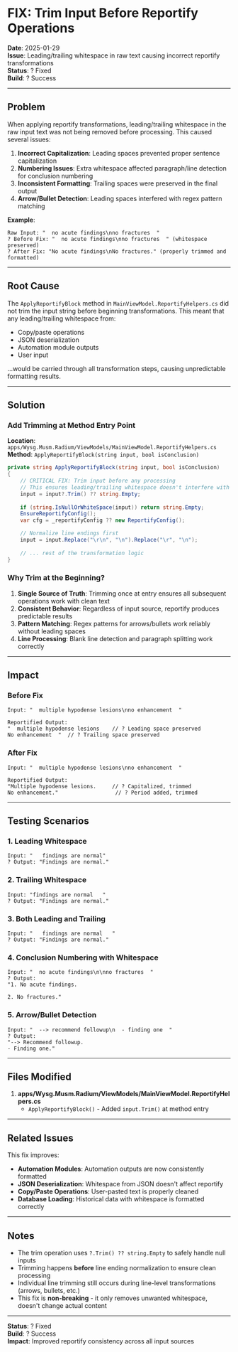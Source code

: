 # FIX: Trim Input Before Reportify Operations

**Date**: 2025-01-29  
**Issue**: Leading/trailing whitespace in raw text causing incorrect reportify transformations  
**Status**: ? Fixed  
**Build**: ? Success

---

## Problem

When applying reportify transformations, leading/trailing whitespace in the raw input text was not being removed before processing. This caused several issues:

1. **Incorrect Capitalization**: Leading spaces prevented proper sentence capitalization
2. **Numbering Issues**: Extra whitespace affected paragraph/line detection for conclusion numbering
3. **Inconsistent Formatting**: Trailing spaces were preserved in the final output
4. **Arrow/Bullet Detection**: Leading spaces interfered with regex pattern matching

**Example**:
```
Raw Input: "  no acute findings\nno fractures  "
? Before Fix: "  no acute findings\nno fractures  " (whitespace preserved)
? After Fix: "No acute findings\nNo fractures." (properly trimmed and formatted)
```

---

## Root Cause

The `ApplyReportifyBlock` method in `MainViewModel.ReportifyHelpers.cs` did not trim the input string before beginning transformations. This meant that any leading/trailing whitespace from:
- Copy/paste operations
- JSON deserialization
- Automation module outputs
- User input

...would be carried through all transformation steps, causing unpredictable formatting results.

---

## Solution

### Add Trimming at Method Entry Point

**Location**: `apps/Wysg.Musm.Radium/ViewModels/MainViewModel.ReportifyHelpers.cs`  
**Method**: `ApplyReportifyBlock(string input, bool isConclusion)`

```csharp
private string ApplyReportifyBlock(string input, bool isConclusion)
{
    // CRITICAL FIX: Trim input before any processing
    // This ensures leading/trailing whitespace doesn't interfere with transformations
    input = input?.Trim() ?? string.Empty;
    
    if (string.IsNullOrWhiteSpace(input)) return string.Empty;
    EnsureReportifyConfig();
    var cfg = _reportifyConfig ?? new ReportifyConfig();

    // Normalize line endings first
    input = input.Replace("\r\n", "\n").Replace("\r", "\n");
    
    // ... rest of the transformation logic
}
```

### Why Trim at the Beginning?

1. **Single Source of Truth**: Trimming once at entry ensures all subsequent operations work with clean text
2. **Consistent Behavior**: Regardless of input source, reportify produces predictable results
3. **Pattern Matching**: Regex patterns for arrows/bullets work reliably without leading spaces
4. **Line Processing**: Blank line detection and paragraph splitting work correctly

---

## Impact

### Before Fix
```
Input: "  multiple hypodense lesions\nno enhancement  "

Reportified Output:
"  multiple hypodense lesions    // ? Leading space preserved
No enhancement  "  // ? Trailing space preserved
```

### After Fix
```
Input: "  multiple hypodense lesions\nno enhancement  "

Reportified Output:
"Multiple hypodense lesions.     // ? Capitalized, trimmed
No enhancement."                  // ? Period added, trimmed
```

---

## Testing Scenarios

### 1. Leading Whitespace
```
Input: "   findings are normal"
? Output: "Findings are normal."
```

### 2. Trailing Whitespace
```
Input: "findings are normal   "
? Output: "Findings are normal."
```

### 3. Both Leading and Trailing
```
Input: "   findings are normal   "
? Output: "Findings are normal."
```

### 4. Conclusion Numbering with Whitespace
```
Input: "  no acute findings\n\nno fractures  "
? Output:
"1. No acute findings.

2. No fractures."
```

### 5. Arrow/Bullet Detection
```
Input: "  --> recommend followup\n  - finding one  "
? Output:
"--> Recommend followup.
- Finding one."
```

---

## Files Modified

1. **apps/Wysg.Musm.Radium/ViewModels/MainViewModel.ReportifyHelpers.cs**
   - `ApplyReportifyBlock()` - Added `input.Trim()` at method entry

---

## Related Issues

This fix improves:
- **Automation Modules**: Automation outputs are now consistently formatted
- **JSON Deserialization**: Whitespace from JSON doesn't affect reportify
- **Copy/Paste Operations**: User-pasted text is properly cleaned
- **Database Loading**: Historical data with whitespace is formatted correctly

---

## Notes

- The trim operation uses `?.Trim() ?? string.Empty` to safely handle null inputs
- Trimming happens **before** line ending normalization to ensure clean processing
- Individual line trimming still occurs during line-level transformations (arrows, bullets, etc.)
- This fix is **non-breaking** - it only removes unwanted whitespace, doesn't change actual content

---

**Status**: ? Fixed  
**Build**: ? Success  
**Impact**: Improved reportify consistency across all input sources
